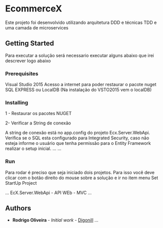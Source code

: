 # EcommerceX
Este projeto foi desenvolvido utilizando arquitetura DDD e técnicas TDD e uma camada de microservices

## Getting Started

Para executar a solução será necessario executar alguns abaixo que irei descrever logo abaixo

### Prerequisites

Visual Studio 2015 
Acesso a internet para poder restaurar o pacote nuget
SQL EXPRESS ou LocalDB (Na instalação do VSTO2015 vem o localDB)

### Installing

1 - Restaurar os pacotes NUGET

2- Verificar a String de conexão

A string de conexão está no app.config do projeto Ecx.Server.WebApi. Verifica se o SQL esta configurado para Integrated Security, caso não esteja informe o usuário que tenha permissão para o Entity Framework realizar o setup inicial.
...
<connectionStrings>
    <add name="ECXDB" providerName="System.Data.SqlClient" connectionString="Data Source=.\SQLEXPRESS;Initial Catalog=ECXDB;Integrated Security=True;MultipleActiveResultSets=True" />
</connectionStrings>
...


### Run 

Para rodar é preciso que seja iniciado dois projetos. Para isso você deve clicar com o botão direito do mouse sobre a solução e ir no item menu Set StartUp Project

...
EcX.Server.WebApi  - API
WEb - MVC
...

## Authors

* **Rodrigo Oliveira** - *Initial work* - [Digonill](https://github.com/Digonill)
...
